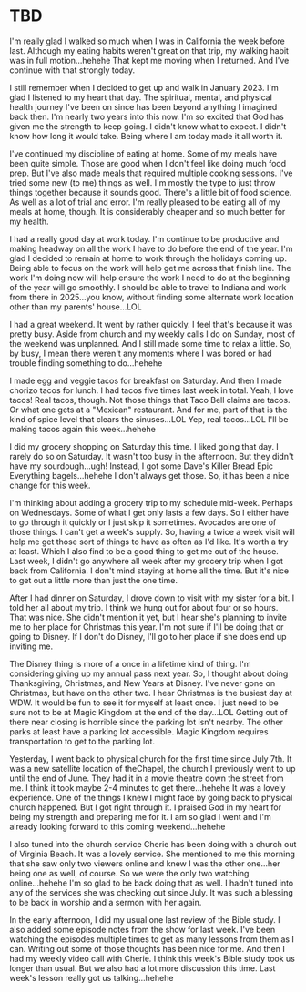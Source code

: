 # TBD

I'm really glad I walked so much when I was in California the week before last. Although my eating habits weren't great on that trip, my walking habit was in full motion...hehehe That kept me moving when I returned. And I've continue with that strongly today.

I still remember when I decided to get up and walk in January 2023. I'm glad I listened to my heart that day. The spiritual, mental, and physical health journey I've been on since has been beyond anything I imagined back then. I'm nearly two years into this now. I'm so excited that God has given me the strength to keep going. I didn't know what to expect. I didn't know how long it would take. Being where I am today made it all worth it.

I've continued my discipline of eating at home. Some of my meals have been quite simple. Those are good when I don't feel like doing much food prep. But I've also made meals that required multiple cooking sessions. I've tried some new (to me) things as well. I'm mostly the type to just throw things together because it sounds good. There's a little bit of food science. As well as a lot of trial and error. I'm really pleased to be eating all of my meals at home, though. It is considerably cheaper and so much better for my health.

I had a really good day at work today. I'm continue to be productive and making headway on all the work I have to do before the end of the year. I'm glad I decided to remain at home to work through the holidays coming up. Being able to focus on the work will help get me across that finish line. The work I'm doing now will help ensure the work I need to do at the beginning of the year will go smoothly. I should be able to travel to Indiana and work from there in 2025...you know, without finding some alternate work location other than my parents' house...LOL

I had a great weekend. It went by rather quickly. I feel that's because it was pretty busy. Aside from church and my weekly calls I do on Sunday, most of the weekend was unplanned. And I still made some time to relax a little. So, by busy, I mean there weren't any moments where I was bored or had trouble finding something to do...hehehe

I made egg and veggie tacos for breakfast on Saturday. And then I made chorizo tacos for lunch. I had tacos five times last week in total. Yeah, I love tacos! Real tacos, though. Not those things that Taco Bell claims are tacos. Or what one gets at a "Mexican" restaurant. And for me, part of that is the kind of spice level that clears the sinuses...LOL Yep, real tacos...LOL I'll be making tacos again this week...hehehe

I did my grocery shopping on Saturday this time. I liked going that day. I rarely do so on Saturday. It wasn't too busy in the afternoon. But they didn't have my sourdough...ugh! Instead, I got some Dave's Killer Bread Epic Everything bagels...hehehe I don't always get those. So, it has been a nice change for this week.

I'm thinking about adding a grocery trip to my schedule mid-week. Perhaps on Wednesdays. Some of what I get only lasts a few days. So I either have to go through it quickly or I just skip it sometimes. Avocados are one of those things. I can't get a week's supply. So, having a twice a week visit will help me get those sort of things to have as often as I'd like. It's worth a try at least. Which I also find to be a good thing to get me out of the house. Last week, I didn't go anywhere all week after my grocery trip when I got back from California. I don't mind staying at home all the time. But it's nice to get out a little more than just the one time.

After I had dinner on Saturday, I drove down to visit with my sister for a bit. I told her all about my trip. I think we hung out for about four or so hours. That was nice. She didn't mention it yet, but I hear she's planning to invite me to her place for Christmas this year. I'm not sure if I'll be doing that or going to Disney. If I don't do Disney, I'll go to her place if she does end up inviting me.

The Disney thing is more of a once in a lifetime kind of thing. I'm considering giving up my annual pass next year. So, I thought about doing Thanksgiving, Christmas, and New Years at Disney. I've never gone on Christmas, but have on the other two. I hear Christmas is the busiest day at WDW. It would be fun to see it for myself at least once. I just need to be sure not to be at Magic Kingdom at the end of the day...LOL Getting out of there near closing is horrible since the parking lot isn't nearby. The other parks at least have a parking lot accessible. Magic Kingdom requires transportation to get to the parking lot.

Yesterday, I went back to physical church for the first time since July 7th. It was a new satellite location of theChapel, the church I previously went to up until the end of June. They had it in a movie theatre down the street from me. I think it took maybe 2-4 minutes to get there...hehehe It was a lovely experience. One of the things I knew I might face by going back to physical church happened. But I got right through it. I praised God in my heart for being my strength and preparing me for it. I am so glad I went and I'm already looking forward to this coming weekend...hehehe

I also tuned into the church service Cherie has been doing with a church out of Virginia Beach. It was a lovely service. She mentioned to me this morning that she saw only two viewers online and knew I was the other one...her being one as well, of course. So we were the only two watching online...hehehe I'm so glad to be back doing that as well. I hadn't tuned into any of the services she was checking out since July. It was such a blessing to be back in worship and a sermon with her again.

In the early afternoon, I did my usual one last review of the Bible study. I also added some episode notes from the show for last week. I've been watching the episodes multiple times to get as many lessons from them as I can. Writing out some of those thoughts has been nice for me. And then I had my weekly video call with Cherie. I think this week's Bible study took us longer than usual. But we also had a lot more discussion this time. Last week's lesson really got us talking...hehehe

